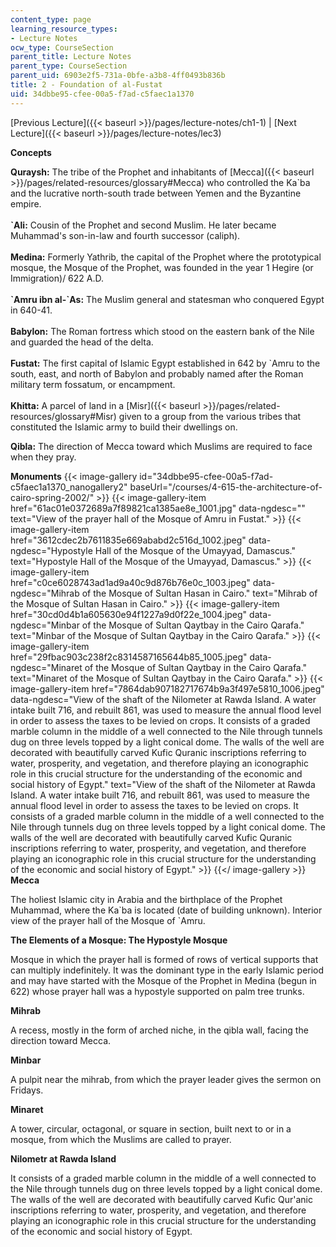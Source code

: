 ```yaml
---
content_type: page
learning_resource_types:
- Lecture Notes
ocw_type: CourseSection
parent_title: Lecture Notes
parent_type: CourseSection
parent_uid: 6903e2f5-731a-0bfe-a3b8-4ff0493b836b
title: 2 - Foundation of al-Fustat
uid: 34dbbe95-cfee-00a5-f7ad-c5faec1a1370
---
```


[Previous Lecture]({{< baseurl >}}/pages/lecture-notes/ch1-1) | [Next Lecture]({{< baseurl >}}/pages/lecture-notes/lec3)

  
**Concepts**

**Quraysh:** The tribe of the Prophet and inhabitants of [Mecca]({{< baseurl >}}/pages/related-resources/glossary#Mecca) who controlled the Ka&grave;ba and the lucrative north-south trade between Yemen and the Byzantine empire.  
       
**&grave;Ali:** Cousin of the Prophet and second Muslim. He later became Muhammad's son-in-law and fourth successor (caliph).  
   
**Medina:** Formerly Yathrib, the capital of the Prophet where the prototypical mosque, the Mosque of the Prophet, was founded in the year 1 Hegire (or Immigration)/ 622 A.D.  
   
**&grave;Amru ibn al-&grave;As:** The Muslim general and statesman who conquered Egypt in 640-41.  
   
**Babylon:** The Roman fortress which stood on the eastern bank of the Nile and guarded the head of the delta.  
       
**Fustat:** The first capital of Islamic Egypt established in 642 by &grave;Amru to the south, east, and north of Babylon and probably named after the Roman military term fossatum, or encampment.  
   
**Khitta:** A parcel of land in a [Misr]({{< baseurl >}}/pages/related-resources/glossary#Misr) given to a group from the various tribes that constituted the Islamic army to build their dwellings on.

**Qibla:** The direction of Mecca toward which Muslims are required to face when they pray.

  
**Monuments**
{{< image-gallery id="34dbbe95-cfee-00a5-f7ad-c5faec1a1370_nanogallery2" baseUrl="/courses/4-615-the-architecture-of-cairo-spring-2002/" >}}
{{< image-gallery-item href="61ac01e0372689a7f89821ca1385ae8e_1001.jpg" data-ngdesc="" text="View of the prayer hall of the Mosque of Amru in Fustat." >}}
{{< image-gallery-item href="3612cdec2b7611835e669ababd2c516d_1002.jpeg" data-ngdesc="Hypostyle Hall of the Mosque of the Umayyad, Damascus." text="Hypostyle Hall of the Mosque of the Umayyad, Damascus." >}}
{{< image-gallery-item href="c0ce6028743ad1ad9a40c9d876b76e0c_1003.jpeg" data-ngdesc="Mihrab of the Mosque of Sultan Hasan in Cairo." text="Mihrab of the Mosque of Sultan Hasan in Cairo." >}}
{{< image-gallery-item href="30cd0d4b1a605630e94f1227a9d0f22e_1004.jpeg" data-ngdesc="Minbar of the Mosque of Sultan Qaytbay in the Cairo Qarafa." text="Minbar of the Mosque of Sultan Qaytbay in the Cairo Qarafa." >}}
{{< image-gallery-item href="29fbac903c238f2c8314587165644b85_1005.jpeg" data-ngdesc="Minaret of the Mosque of Sultan Qaytbay in the Cairo Qarafa." text="Minaret of the Mosque of Sultan Qaytbay in the Cairo Qarafa." >}}
{{< image-gallery-item href="7864dab907182717674b9a3f497e5810_1006.jpeg" data-ngdesc="View of the shaft of the Nilometer at Rawda Island. A water intake built 716, and rebuilt 861, was used to measure the annual flood level in order to assess the taxes to be levied on crops. It consists of a graded marble column in the middle of a well connected to the Nile through tunnels dug on three levels topped by a light conical dome. The walls of the well are decorated with beautifully carved Kufic Quranic inscriptions referring to water, prosperity, and vegetation, and therefore playing an iconographic role in this crucial structure for the understanding of the economic and social history of Egypt." text="View of the shaft of the Nilometer at Rawda Island. A water intake built 716, and rebuilt 861, was used to measure the annual flood level in order to assess the taxes to be levied on crops. It consists of a graded marble column in the middle of a well connected to the Nile through tunnels dug on three levels topped by a light conical dome. The walls of the well are decorated with beautifully carved Kufic Quranic inscriptions referring to water, prosperity, and vegetation, and therefore playing an iconographic role in this crucial structure for the understanding of the economic and social history of Egypt." >}}
{{</ image-gallery >}}
**Mecca**

The holiest Islamic city in Arabia and the birthplace of the Prophet Muhammad, where the Ka&grave;ba is located (date of building unknown). Interior view of the prayer hall of the Mosque of &grave;Amru.

**The Elements of a Mosque: The Hypostyle Mosque**

Mosque in which the prayer hall is formed of rows of vertical supports that can multiply indefinitely. It was the dominant type in the early Islamic period and may have started with the Mosque of the Prophet in Medina (begun in 622) whose prayer hall was a hypostyle supported on palm tree trunks.

****Mihrab**** 

A recess, mostly in the form of arched niche, in the qibla wall, facing the direction toward Mecca.

**Minbar**

A pulpit near the mihrab, from which the prayer leader gives the sermon on Fridays.

**Minaret**

A tower, circular, octagonal, or square in section, built next to or in a mosque, from which the Muslims are called to prayer.

**Nilometr at Rawda Island**

It consists of a graded marble column in the middle of a well connected to the Nile through tunnels dug on three levels topped by a light conical dome. The walls of the well are decorated with beautifully carved Kufic Qur'anic inscriptions referring to water, prosperity, and vegetation, and therefore playing an iconographic role in this crucial structure for the understanding of the economic and social history of Egypt.